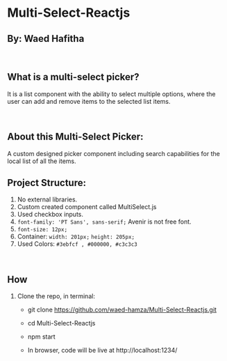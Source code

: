 # Multi-Select-Reactjs

## By: Waed Hafitha

<br>

## What is a multi-select picker?
It is a list component with the ability to select multiple options, where the user can add and
remove items to the selected list items.

<br>

## About this Multi-Select Picker:
A custom designed picker component including search capabilities for the local list of all the
items.

## Project Structure:
1. No external libraries.
2. Custom created component called MultiSelect.js
3. Used checkbox inputs.
4. `font-family: 'PT Sans', sans-serif;` Avenir is not free font.
5. `font-size: 12px;`
6. Container: `width: 201px;`  `​height: 205px;`
7. Used Colors: `#3ebfcf , #000000, #c3c3c3`

<br>

## How
1. Clone the repo, in terminal:
    - git clone https://github.com/waed-hamza/Multi-Select-Reactjs.git
    
    - cd Multi-Select-Reactjs

    - npm start

    - In browser, code will be live at http://localhost:1234/